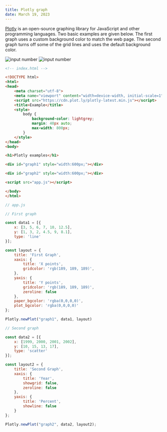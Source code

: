 ```yaml
---
title: Plotly graph
date: March 19, 2023
---
```


[Plotly](https://plotly.com) is an open-source graphing library for JavaScript and other programming languages. Two basic examples are given below. The first graph uses a custom background color to match the web page. The second graph turns off some of the grid lines and uses the default background color.

<img src="../images/graph1.png" style="max-width:400px;" alt="input number">

<img src="../images/graph2.png" style="max-width:400px;" alt="input number">

```html
<!-- index.html -->

<!DOCTYPE html>
<html>
<head>
    <meta charset="utf-8">
    <meta name="viewport" content="width=device-width, initial-scale=1">
    <script src="https://cdn.plot.ly/plotly-latest.min.js"></script>
    <title>Example</title>
    <style>
        body {
            background-color: lightgrey;
            margin: 40px auto;
            max-width: 800px;
        }
    </style>
</head>
<body>

<h1>Plotly examples</h1>

<div id="graph1" style="width:600px;"></div>

<div id="graph2" style="width:600px;"></div>

<script src="app.js"></script>

</body>
</html>
```

```javascript
// app.js

// First graph

const data1 = [{
    x: [3, 5, 6, 7, 10, 12.5],
    y: [1, 3, 2, 4.5, 9, 8.1],
    type: 'line'
}];

const layout = {
    title: 'First Graph',
    xaxis: {
        title: 'X points',
        gridcolor: 'rgb(189, 189, 189)',
    },
    yaxis: {
        title: 'Y points',
        gridcolor: 'rgb(189, 189, 189)',
        zeroline: false
    },
    paper_bgcolor: 'rgba(0,0,0,0)',
    plot_bgcolor: 'rgba(0,0,0,0)'
};

Plotly.newPlot("graph1", data1, layout)

// Second graph

const data2 = [{
    x: [1999, 2000, 2001, 2002],
    y: [10, 15, 13, 17],
    type: 'scatter'
}];

const layout2 = {
    title: 'Second Graph',
    xaxis: {
        title: 'Year',
        showgrid: false,
        zeroline: false
    },
    yaxis: {
        title: 'Percent',
        showline: false
    }
};

Plotly.newPlot("graph2", data2, layout2);
```
